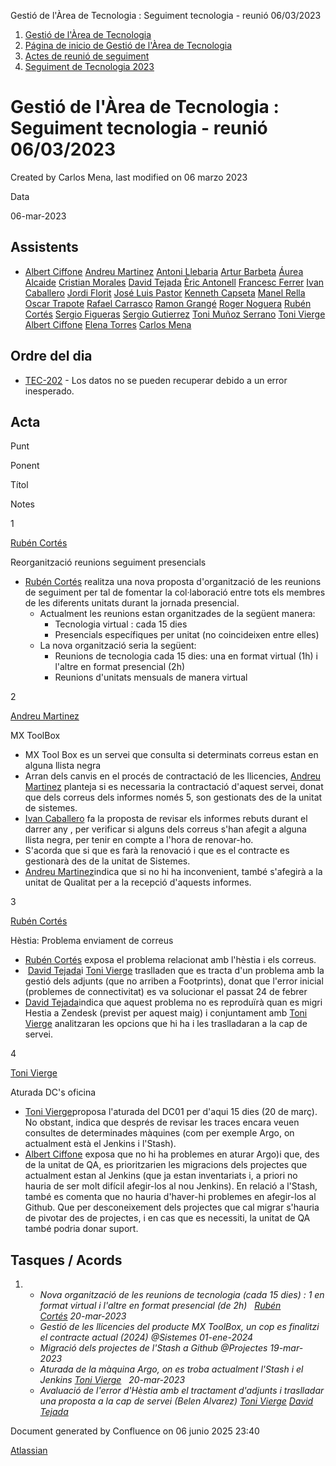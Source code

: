 Gestió de l'Àrea de Tecnologia : Seguiment tecnologia - reunió 06/03/2023  

1.  [Gestió de l'Àrea de Tecnologia](index.md)
2.  [Página de inicio de Gestió de l'Àrea de Tecnologia](13893786.md)
3.  [Actes de reunió de seguiment](34505308.md)
4.  [Seguiment de Tecnologia 2023](Seguiment-de-Tecnologia-2023_81855426.md)

Gestió de l'Àrea de Tecnologia : Seguiment tecnologia - reunió 06/03/2023
=========================================================================

Created by Carlos Mena, last modified on 06 marzo 2023

Data

06-mar-2023

Assistents
----------

*   [Albert Ciffone](https://confluence.aoc.cat/display/~aciffone) [Andreu Martinez](https://confluence.aoc.cat/display/~amartinez) [Antoni Llebaria](https://confluence.aoc.cat/display/~allebaria) [Artur Barbeta](https://confluence.aoc.cat/display/~abarbeta) [Áurea Alcaide](https://confluence.aoc.cat/display/~aalcaide) [Cristian Morales](https://confluence.aoc.cat/display/~cmorales) [David Tejada](https://confluence.aoc.cat/display/~dtejada) [Èric Antonell](https://confluence.aoc.cat/display/~eantonell) [Francesc Ferrer](https://confluence.aoc.cat/display/~FFerre) [Ivan Caballero](https://confluence.aoc.cat/display/~icaballero) [Jordi Florit](https://confluence.aoc.cat/display/~JFlorit) [José Luis Pastor](https://confluence.aoc.cat/display/~jlpastor) [Kenneth Capseta](https://confluence.aoc.cat/display/~kcapseta) [Manel Rella](https://confluence.aoc.cat/display/~mrella) [Oscar Trapote](https://confluence.aoc.cat/display/~otrapote) [Rafael Carrasco](https://confluence.aoc.cat/display/~rcarrasco) [Ramon Grangé](https://confluence.aoc.cat/display/~RGrange) [Roger Noguera](https://confluence.aoc.cat/display/~rnoguera) [Rubén Cortés](https://confluence.aoc.cat/display/~rcortes) [Sergio Figueras](https://confluence.aoc.cat/display/~sfigueras) [Sergio Gutierrez](https://confluence.aoc.cat/display/~sgutierrez) [Toni Muñoz Serrano](https://confluence.aoc.cat/display/~TMunoz) [Toni Vierge](https://confluence.aoc.cat/display/~tvierge.admin) [Albert Ciffone](https://confluence.aoc.cat/display/~aciffone) [Elena Torres](https://confluence.aoc.cat/display/~etorres) [Carlos Mena](https://confluence.aoc.cat/display/~cmena)

Ordre del dia
-------------

*   [TEC-202](https://contacte.aoc.cat/browse/TEC-202?src=confmacro) - Los datos no se pueden recuperar debido a un error inesperado.

Acta
----

Punt

Ponent

Títol

Notes

1

[Rubén Cortés](https://confluence.aoc.cat/display/~rcortes)

Reorganització reunions seguiment presencials

*   [Rubén Cortés](https://confluence.aoc.cat/display/~rcortes) realitza una nova proposta d'organització de les reunions de seguiment per tal de fomentar la col·laboració entre tots els membres de les diferents unitats durant la jornada presencial.
    *   Actualment les reunions estan organitzades de la següent manera:
        *   Tecnologia virtual : cada 15 dies
        *   Presencials específiques per unitat (no coincideixen entre elles)
    *   La nova organització seria la següent:
        *   Reunions de tecnologia cada 15 dies: una en format virtual (1h) i l'altre en format presencial (2h)
        *   Reunions d'unitats mensuals de manera virtual

2

[Andreu Martinez](https://confluence.aoc.cat/display/~amartinez)

MX ToolBox

*   MX Tool Box es un servei que consulta si determinats correus estan en alguna llista negra
*   Arran dels canvis en el procés de contractació de les llicencies, [Andreu Martinez](https://confluence.aoc.cat/display/~amartinez) planteja si es necessaria la contractació d'aquest servei, donat que dels correus dels informes només 5, son gestionats des de la unitat de sistemes.
*   [Ivan Caballero](https://confluence.aoc.cat/display/~icaballero) fa la proposta de revisar els informes rebuts durant el darrer any , per verificar si alguns dels correus s'han afegit a alguna llista negra, per tenir en compte a l'hora de renovar-ho.
*   S'acorda que si que es farà la renovació i que es el contracte es gestionarà des de la unitat de Sistemes.
*   [Andreu Martinez](https://confluence.aoc.cat/display/~amartinez)indica que si no hi ha inconvenient, també s'afegirà a la unitat de Qualitat per a la recepció d'aquests informes.

3

[Rubén Cortés](https://confluence.aoc.cat/display/~rcortes)

Hèstia: Problema enviament de correus

*   [Rubén Cortés](https://confluence.aoc.cat/display/~rcortes) exposa el problema relacionat amb l'hèstia i els correus.
*    [David Tejada](https://confluence.aoc.cat/display/~dtejada)i [Toni Vierge](https://confluence.aoc.cat/display/~tvierge) traslladen que es tracta d'un problema amb la gestió dels adjunts (que no arriben a Footprints), donat que l'error inicial (problemes de connectivitat) es va solucionar el passat 24 de febrer
*   [David Tejada](https://confluence.aoc.cat/display/~dtejada)indica que aquest problema no es reproduïrà quan es migri Hestia a Zendesk (previst per aquest maig) i conjuntament amb [Toni Vierge](https://confluence.aoc.cat/display/~tvierge) analitzaran les opcions que hi ha i les traslladaran a la cap de servei.

4

[Toni Vierge](https://confluence.aoc.cat/display/~tvierge)

Aturada DC's oficina

*   [Toni Vierge](https://confluence.aoc.cat/display/~tvierge)proposa l'aturada del DC01 per d'aqui 15 dies (20 de març). No obstant, indica que després de revisar les traces encara veuen consultes de determinades màquines (com per exemple Argo, on actualment està el Jenkins i l'Stash).
*   [Albert Ciffone](https://confluence.aoc.cat/display/~aciffone) exposa que no hi ha problemes en aturar Argo)i que, des de la unitat de QA, es prioritzarien les migracions dels projectes que actualment estan al Jenkins (que ja estan inventariats i, a priori no hauria de ser molt difícil afegir-los al nou Jenkins). En relació a l'Stash, també es comenta que no hauria d'haver-hi problemes en afegir-los al Github. Que per desconeixement dels projectes que cal migrar s'hauria de pivotar des de projectes, i en cas que es necessiti, la unitat de QA també podria donar suport.

  

Tasques / Acords
----------------

1.  *   _Nova organització de les reunions de tecnologia (cada 15 dies) : 1 en format virtual i l'altre en format presencial (de 2h)   [Rubén Cortés](https://confluence.aoc.cat/display/~rcortes) 20-mar-2023_  
    *   _Gestió de les llicencies del producte MX ToolBox, un cop es finalitzi el contracte actual (2024) @Sistemes 01-ene-2024_ 
    *   _Migració dels projectes de l'Stash a Github @Projectes 19-mar-2023_ 
    *   _Aturada de la màquina Argo, on es troba actualment l'Stash i el Jenkins [Toni Vierge](https://confluence.aoc.cat/display/~tvierge)   20-mar-2023_  
    *   _Avaluació de l'error d'Hèstia amb el tractament d'adjunts i traslladar una proposta a la cap de servei (Belen Alvarez) [Toni Vierge](https://confluence.aoc.cat/display/~tvierge) [David Tejada](https://confluence.aoc.cat/display/~dtejada)_

Document generated by Confluence on 06 junio 2025 23:40

[Atlassian](http://www.atlassian.com/)